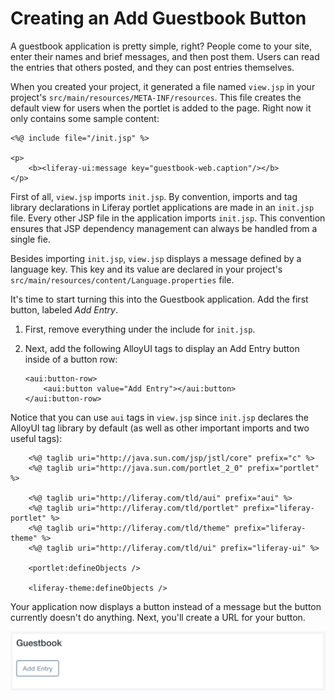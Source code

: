 # Creating an Add Guestbook Button [](id=creating-an-add-guestbook-button)

A guestbook application is pretty simple, right? People come to your site,
enter their names and brief messages, and then post them. Users can read the
entries that others posted, and they can post entries themselves.

When you created your project, it generated a file named `view.jsp` in your
project's `src/main/resources/META-INF/resources`. This file creates the 
default view for users when the portlet is added to the page. Right now it
only contains some sample content:

    <%@ include file="/init.jsp" %>

    <p>
        <b><liferay-ui:message key="guestbook-web.caption"/></b>
    </p>

First of all, `view.jsp` imports `init.jsp`. By convention, imports and 
tag library declarations in Liferay portlet applications are made in an 
`init.jsp` file. Every other JSP file in the application imports `init.jsp`. 
This convention ensures that JSP dependency management can always be handled 
from a single fie.

Besides importing `init.jsp`, `view.jsp` displays a message defined by a
language key. This key and its value are declared in your project's
`src/main/resources/content/Language.properties` file. 

It's time to start turning this into the Guestbook application. Add the first
button, labeled *Add Entry*.

1.  First, remove everything under the include for `init.jsp`. 

2.  Next, add the following AlloyUI tags to display an Add Entry button inside
    of a button row:

        <aui:button-row>
            <aui:button value="Add Entry"></aui:button>
        </aui:button-row>

Notice that you can use `aui` tags in `view.jsp` since `init.jsp` declares the
AlloyUI tag library by default (as well as other important imports and two
useful tags):

        <%@ taglib uri="http://java.sun.com/jsp/jstl/core" prefix="c" %>
        <%@ taglib uri="http://java.sun.com/portlet_2_0" prefix="portlet" %>

        <%@ taglib uri="http://liferay.com/tld/aui" prefix="aui" %>
        <%@ taglib uri="http://liferay.com/tld/portlet" prefix="liferay-portlet" %>
        <%@ taglib uri="http://liferay.com/tld/theme" prefix="liferay-theme" %>
        <%@ taglib uri="http://liferay.com/tld/ui" prefix="liferay-ui" %>

        <portlet:defineObjects />

        <liferay-theme:defineObjects />

Your application now displays a button instead of a message but the button
currently doesn't do anything. Next, you'll create a URL for your button.

![Figure x: Your new groovy button.](../../../images/guestbook-new-button.png)
